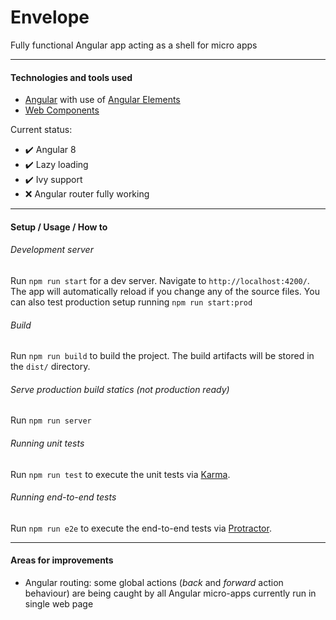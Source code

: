 Envelope 
==============================================================================================

Fully functional Angular app acting as a shell for micro apps

---
#### Technologies and tools used

- [Angular](https://angular.io/) with use of [Angular Elements](https://angular.io/guide/elements)
- [Web Components](https://developer.mozilla.org/en-US/docs/Web/Web_Components)

Current status:
- :heavy_check_mark: Angular 8
- :heavy_check_mark: Lazy loading
- :heavy_check_mark: Ivy support
- :x: Angular router fully working

---
#### Setup / Usage / How to

###### Development server

Run `npm run start` for a dev server. Navigate to `http://localhost:4200/`.
The app will automatically reload if you change any of the source files.
You can also test production setup running `npm run start:prod`

###### Build

Run `npm run build` to build the project.
The build artifacts will be stored in the `dist/` directory.

###### Serve production build statics (not production ready)

Run `npm run server`

###### Running unit tests

Run `npm run test` to execute the unit tests via [Karma](https://karma-runner.github.io).

###### Running end-to-end tests

Run `npm run e2e` to execute the end-to-end tests via [Protractor](http://www.protractortest.org/).

---
#### Areas for improvements

- Angular routing: some global actions (_back_ and _forward_ action behaviour) 
are being caught by all Angular micro-apps currently run in single web page
